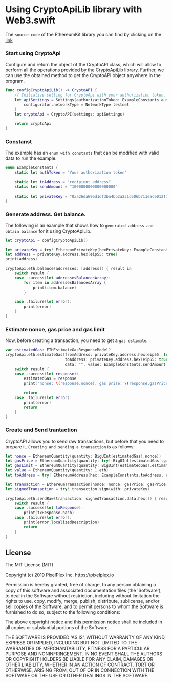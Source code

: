 # Using CryptoApiLib library with Web3.swift

The `source code` of the EthereumKit library you can find  by clicking on the [link](https://github.com/Boilertalk/Web3.swift)

### Start using CryptoApi

Сonfigure and return the object of the CryptoAPI class, which will allow to perform all the operations provided by the CryptoApiLib library.
Further, we can use the obtained method to get the CryptoAPI object anywhere in the program.
```swift
func configCryptoApiLib() -> CryptoAPI {
    // Initialize setting for CryptoApi with your authorization token.
    let apiSettings = Settings(authorizationToken: ExampleConstants.authToken) { configurator in
        configurator.networkType = NetworkType.testnet
    }
    let cryptoApi = CryptoAPI(settings: apiSettings)
    
    return cryptoApi
}
```
### Constanst
The example has an `enum with constants` that can be modified with valid data to run the example.
```swift
enum ExampleConstants {
    static let authToken = "Your authorization token"
    
    static let toAddress = "recipient address"
    static let sendAmount = "1000000000000000000"
    
    static let privateKey = "0xa26da69ed1df3ba4bb2a231d506b711eace012f1bd2571dfbfff9650b03375af"
}
```
### Generate address. Get balance.
The following is an example that shows how to `generated address and obtain balance` for it using CryptoApiLib.
```swift
let cryptoApi = configCryptoApiLib()

let privateKey = try! EthereumPrivateKey(hexPrivateKey: ExampleConstants.privateKey)
let address = privateKey.address.hex(eip55: true)
print(address)

cryptoApi.eth.balance(addresses: [address]) { result in
    switch result {
    case .success(let addressesBalancesArray):
        for item in addressesBalancesArray {
            print(item.balance)
        }
    
    case .failure(let error):
        print(error)
    }
}
```
### Estimate nonce, gas price and gas limit
Now, before creating a transaction, you need to get a `gas estimate`.
```swift
var estimatedGas: ETHEstimateGasResponseModel?
cryptoApi.eth.estimateGas(fromAddress: privateKey.address.hex(eip55: true),
                          toAddress: privateKey.address.hex(eip55: true),
                          data: "", value: ExampleConstants.sendAmount) { result in
    switch result {
    case .success(let response):
        estimatedGas = response
        print("nonse: \(response.nonce), gas prise: \(response.gasPrice), estimate: \(response.estimateGas).")
        
        return
    case .failure(let error):
        print(error)
        return
    }
}
```
### Create and Send trantaction
CryptoAPI allows you to send raw transactions, but before that you need to prepare it.
`Creating and sending a transaction` is as follows:
```swift
let nonce = EthereumQuantity(quantity: BigUInt(estimatedGas!.nonce))
let gasPrice = EthereumQuantity(quantity: try! BigUInt(estimatedGas!.gasPrice))
let gasLimit = EthereumQuantity(quantity: BigUInt(estimatedGas!.estimateGas))
let value = EthereumQuantity(quantity: 1.eth)
let toAddress = try! EthereumAddress(hex: ExampleConstants.toAddress, eip55: true)

let transaction = EthereumTransaction(nonce: nonce, gasPrice: gasPrice, gas: gasLimit, from: privateKey.address, to: toAddress, value: value)
let signedTransaction = try! transaction.sign(with: privateKey)

cryptoApi.eth.sendRaw(transaction: signedTransaction.data.hex()) { result in
    switch result {
    case .success(let txResponse):
        print(txResponse.hash)
    case .failure(let error):
        print(error.localizedDescription)
        return
    }
}
```

## License

The MIT License (MIT)

Copyright (c) 2019 PixelPlex Inc. <https://pixelplex.io>

Permission is hereby granted, free of charge, to any person obtaining
a copy of this software and associated documentation files (the
'Software'), to deal in the Software without restriction, including
without limitation the rights to use, copy, modify, merge, publish,
distribute, sublicense, and/or sell copies of the Software, and to
permit persons to whom the Software is furnished to do so, subject to
the following conditions:

The above copyright notice and this permission notice shall be
included in all copies or substantial portions of the Software.

THE SOFTWARE IS PROVIDED 'AS IS', WITHOUT WARRANTY OF ANY KIND,
EXPRESS OR IMPLIED, INCLUDING BUT NOT LIMITED TO THE WARRANTIES OF
MERCHANTABILITY, FITNESS FOR A PARTICULAR PURPOSE AND NONINFRINGEMENT.
IN NO EVENT SHALL THE AUTHORS OR COPYRIGHT HOLDERS BE LIABLE FOR ANY
CLAIM, DAMAGES OR OTHER LIABILITY, WHETHER IN AN ACTION OF CONTRACT,
TORT OR OTHERWISE, ARISING FROM, OUT OF OR IN CONNECTION WITH THE
SOFTWARE OR THE USE OR OTHER DEALINGS IN THE SOFTWARE.
